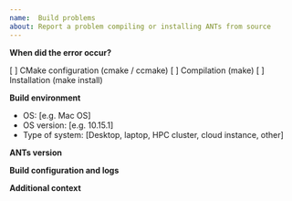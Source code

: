 ```yaml
---
name:  Build problems
about: Report a problem compiling or installing ANTs from source
---
```


<!--
Text in these brackets are comments, and won't be visible when you submit your
issue. Please read before submitting.

Before opening an issue, please review the build documentation here

https://github.com/ANTsX/ANTs/wiki/Compiling-ANTs-on-Linux-and-Mac-OS

If you are using system ITK or VTK, please verify you have the correct
versions (see the Wiki link above). If you can, please also attempt a
Superbuild and let us know if that compiles successfully.
-->

**When did the error occur?**
<!-- place X in the appropriate box -->
[ ] CMake configuration (cmake / ccmake)
[ ] Compilation (make)
[ ] Installation (make install)

**Build environment**
 - OS: [e.g. Mac OS]
 - OS version: [e.g. 10.15.1]
 - Type of system: [Desktop, laptop, HPC cluster, cloud instance,
   other]

<!--
If you are building inside a virtual machine, container, Cygwin, Windows
Subsystem for Linux, or other non-native environment, please let us know and
include details of both the virtual Linux and the host OS.
-->

**ANTs version**
<!--
Specify the release tag or commit hash of the code you are building
from with `git show` in your source directory. If you downloaded a snapshot as a
ZIP file, please provide the tag version (if applicable) or date of the download.
-->

**Build configuration and logs**
<!--
Please attach the following files (relative to your build directory)

  - build.log (the terminal output from make, eg `make | tee build.log`)
  - CMakeCache.txt
  - CMakeFiles/CMakeError.log
  - CMakeFiles/CMakeOutput.log
-->

**Additional context**
<!--Add any other context about the problem here.-->
